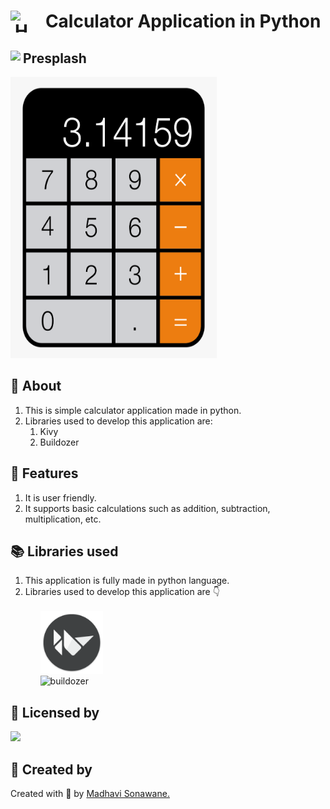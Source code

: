 <html>
  <meta name="viewport" content="width=device-width, initial-scale=1">
  <h1 align="center">
  <img src="https://upload.wikimedia.org/wikipedia/commons/thumb/d/d7/Android_robot.svg/1745px-Android_robot.svg.png" alt="HTML tutorial" style="width:35px;height:35px;float:left;">&nbsp; Calculator Application in Python</h1>
  
  <h2><img src="https://upload.wikimedia.org/wikipedia/commons/thumb/d/d7/Android_robot.svg/1745px-Android_robot.svg.png" alt="HTML tutorial" style="width:20px;height:20px;float:left;"> Presplash </h2>
  <img src="https://github.com/CODING-Enthusiast9857/Calculator-App-Python/blob/main/Calculator.png" alt="calculator" height=450 width=330>
  
  <h2>&#128204; About </h2>
  <ol>
    <li>This is simple calculator application made in python.</li>
    <li>Libraries used to develop this application are:
      <ol>
        <li>Kivy</li>
        <li>Buildozer</li>
       </ol>
    </li>
  </ol>
  
  <h2>&#128640; Features</h2>
  <ol>
    <li> It is user friendly. </li>
    <li> It supports basic calculations such as addition, subtraction, multiplication, etc. </li>
  </ol>
  
  <h2>📚 Libraries used </h2>
    <ol>
      <li> This application is fully made in python language.</li>
      <li> Libraries used to develop this application are 👇
        <ol style="list-style-type:none;"><br>
          <li><img src="https://github.com/kivy/kivy/blob/master/kivy/data/logo/kivy-icon-256.png" alt="kivy" height=100 width=100></li>
          <li><img src="https://repository-images.githubusercontent.com/203940242/cbc61100-c8b2-11e9-87a0-72a1305a7736" alt="buildozer" height=150 width=300></li>
        </ol>
      </li>
    </ol>
    
  <h2>📝 Licensed by </h2>
    <img src="https://img.shields.io/github/license/payloadbox/xss-payload-list">
    
  <h2>&#128105; Created by </h2>
  <p>Created with &#129293; by 
    <a href="https://github.com/CODING-Enthusiast9857" target="_blank">Madhavi Sonawane.</a>
  </p>
</html>
